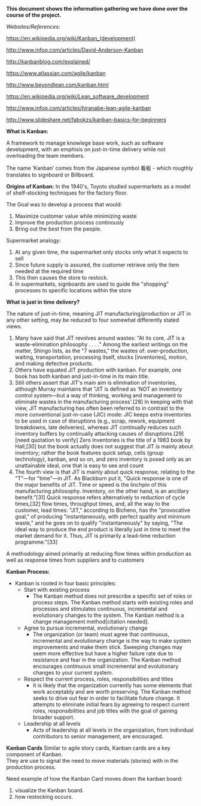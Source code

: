 **This document shows the information gathering we have done over the course of the project.**

*Websites/References:*

https://en.wikipedia.org/wiki/Kanban_(development)

http://www.infoq.com/articles/David-Anderson-Kanban

http://kanbanblog.com/explained/

https://www.atlassian.com/agile/kanban

http://www.beyondlean.com/kanban.html

https://en.wikipedia.org/wiki/Lean_software_development

http://www.infoq.com/articles/hiranabe-lean-agile-kanban

http://www.slideshare.net/fabokzs/kanban-basics-for-beginners

**What is Kanban:**

A framework to manage knowlege base work, such as software development, with an emphisis on just-in-time delivery while not overloading the team members.  

The name ‘Kanban’ comes from the Japanese symbol 看板 - which rougthly translates to signboard or Billboard.

**Origins of Kanban:**
In the 1940's, Toyoto studied supermarkets as a model of shelf-stocking techniques for the factory floor.

The Goal was to develop a process that would:
1. Maximize customer value while minimizing waste
2. Improve the production process continously
3. Bring out the best from the people.

Supermarket analogy:
1. At any given time, the supermarket only stocks only what it expects to sell
2. Since future supply is assured, the customer retrieve only the item needed at the required time
3. This then causes the store to restock.
4. In supermarkets, signboards are used to guide the "shopping" processes to specific locations within the store


**What is just in time delivery?**

The nature of just-in-time, meaning JIT manufacturing/production or JIT in any other setting, may be reduced to four somewhat differently stated views.

1. Many have said that JIT revolves around wastes: "At its core, JIT is a waste-elimination philosophy . . . ." Among the earliest writings on the matter, Shingo lists, as the "7 wastes," the wastes of: over-production, waiting, transportation, processing itself, stocks [inventories], motion, and making defective products.
2. Others have equated JIT production with kanban. For example, one book has both kanban and just-in-time in its main title.
3. Still others assert that JIT's main aim is elimination of inventories, although Murray maintains that "JIT is defined as 'NOT an inventory control system—but a way of thinking, working and management to eliminate wastes in the manufacturing process'.[28] In keeping with that view, JIT manufacturing has often been referred to in contrast to the more conventional just-in-case (JIC) mode: JIC keeps extra inventories to be used in case of disruptions (e.g., scrap, rework, equipment breakdowns, late deliveries), whereas JIT continually reduces such inventory buffers by continually attacking causes of disruptions.[29][need quotation to verify] Zero Inventories is the title of a 1983 book by Hall,[30] but the book actually does not suggest that JIT is mainly about inventory; rather the book features quick setup, cells (group technology), kanban, and so on, and zero inventory is posed only as an unattainable ideal, one that is easy to see and count
4. The fourth view is that JIT is mainly about quick response, relating to the "T"—for "time"—in JIT. As Blackburn put it, "Quick response is one of the major benefits of JIT. Time or speed is the linchpin of this manufacturing philosophy. Inventory, on the other hand, is an ancillary benefit."[31] Quick response refers alternatively to reduction of cycle times,[32] flow times, throughput times, and, all the way to the customer, lead times: "JIT," according to Bicheno, has the "provocative goal," of producing "instantaneously, with perfect quality and minimum waste," and he goes on to qualify "instantaneously" by saying, "The ideal way to produce the end product is literally just in time to meet the market demand for it. Thus, JIT is primarily a lead-time reduction programme."[33]

A methodology aimed primarily at reducing flow times within production as well as response times from suppliers and to customers


**Kanban Process:**
* Kanban is rooted in four basic principles:
  * Start with existing process
    * The Kanban method does not prescribe a specific set of roles or process steps. The Kanban method starts with existing roles and processes and stimulates continuous, incremental and evolutionary changes to the system. The Kanban method is a change management method[citation needed].
  * Agree to pursue incremental, evolutionary change
    * The organization (or team) must agree that continuous, incremental and evolutionary change is the way to make system improvements and make them stick. Sweeping changes may seem more effective but have a higher failure rate due to resistance and fear in the organization. The Kanban method encourages continuous small incremental and evolutionary changes to your current system.
  * Respect the current process, roles, responsibilities and titles
    * It is likely that the organization currently has some elements that work acceptably and are worth preserving. The Kanban method seeks to drive out fear in order to facilitate future change. It attempts to eliminate initial fears by agreeing to respect current roles, responsibilities and job titles with the goal of gaining broader support.
  * Leadership at all levels
    * Acts of leadership at all levels in the organization, from individual contributors to senior management, are encouraged.

**Kanban Cards**
Similar to agile story cards, Kanban cards are a key component of Kanban.  
They are use to signal the need to move materials (stories) with in the production process.

Need example of how the Kanban Card moves down the kanban board:
1. visualize the Kanban board.
2. how restocking occurs.